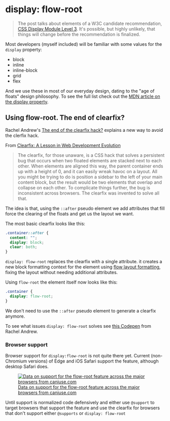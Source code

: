 # display: flow-root

> The post talks about elements of a W3C candidate recommendation, [CSS Display Module Level 3](https://drafts.csswg.org/css-display/#valdef-display-flow-root). It's possible, but highly unlikely, that things will change before the recommendation is finalized.

Most developers (myself included) will be familiar with some values for the `display` property:

* block
* inline
* inline-block
* grid
* flex

And we use these in most of our everyday design, dating to the "age of floats" design philosophy. To see the full list check out the [MDN article on the display property](https://developer.mozilla.org/en-US/docs/Web/CSS/display).

## Using flow-root. The end of clearfix?

Rachel Andrew's [The end of the clearfix hack?](https://rachelandrew.co.uk/archives/2017/01/24/the-end-of-the-clearfix-hack/) explains a new way to avoid the clerfix hack.

From [Clearfix: A Lesson in Web Development Evolution](https://css-tricks.com/clearfix-a-lesson-in-web-development-evolution/)

> The clearfix, for those unaware, is a CSS hack that solves a persistent bug that occurs when two floated elements are stacked next to each other. When elements are aligned this way, the parent container ends up with a height of 0, and it can easily wreak havoc on a layout. All you might be trying to do is position a sidebar to the left of your main content block, but the result would be two elements that overlap and collapse on each other. To complicate things further, the bug is inconsistent across browsers. The clearfix was invented to solve all that.

The idea is that, using the `::after` pseudo element we add attributes that fill force the clearing of the floats and get us the layout we want.

The most basic clearfix looks like this:

```css
.container::after {
  content: "";
  display: block;
  clear: both;
}
```

`display: flow-root` replaces the clearfix with a single attribute. it creates a new block formatting context for the element using [flow layout formatting](https://www.w3.org/TR/css-display-3/#valdef-display-flow), fixing the layout without needing additional attributes.

Using `flow-root` the element itself now looks like this:

```css
.container {
  display: flow-root;
}
```

We don't need to use the `::after` pseudo element to generate a clearfix anymore.

To see what issues `display: flow-root` solves see [this Codepen](https://codepen.io/rachelandrew/pen/RKgevX?editors=1100#0) from Rachel Andrew.

### Browser support

Browser support for `display:flow-root` is not quite there yet. Current (non-Chromium versions) of Edge and iOS Safari support the feature, although desktop Safari does.

<a href="http://caniuse.com/#feat=flow-root">
<figure>
<source type="image/webp" srcset="https://res.cloudinary.com/ireaderinokun/image/upload/v1572812568/caniuse-embed/static/flow-root-2019-11-3.webp">
<img src="https://res.cloudinary.com/ireaderinokun/image/upload/v1572812568/caniuse-embed/static/flow-root-2019-11-3.png" alt="Data on support for the flow-root feature across the major browsers from caniuse.com">
<figcaption>Data on support for the flow-root feature across the major browsers from caniuse.com</figcaption>
</figure>
</a>

Until support is normalized code defensively and either use `@support` to target browsers that support the feature and use the clearfix for browsers that don't support either `@supports` or `display: flow-root`

